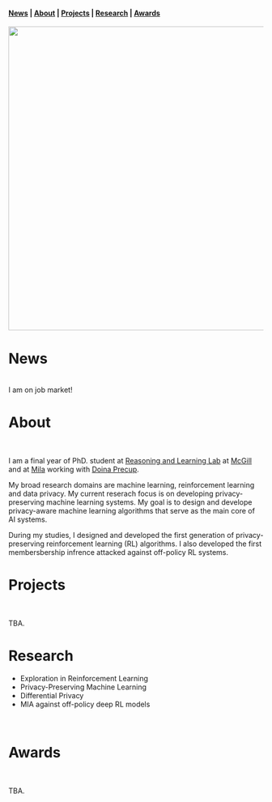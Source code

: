 <!-- <span class="tab">  <a href="mailto:gomrokma@mila.quebec"><img src="images/social/email_bw.png" width="30"></a> &nbsp;&nbsp;[<img src="images/social/github_cat.png" width="30">](https://github.com/maziarg) &nbsp;&nbsp;[<img src="images/social/linkedin.png" width="25">](https://www.linkedin.com/in/maziar-gomrokchi-ba1418224/) -->

#### [News](#news) | [About](#about) | [Projects](#projects) | [Research](#research) | [Awards](#awards)
 
<p align="center">
  <img src="images/profile-c.png" width="600"/>

<br/>

# News
 
 <br/>
 I am on job market!
 
 <br/>
 

# About
<br/>
 
  I am a final year of PhD. student at <a href="http://rl.cs.mcgill.ca//">Reasoning and Learning Lab</a> at <a href="https://www.mcgill.ca//">McGill</a> and at <a href="https://mila.quebec/en/">Mila</a> working with <a href="http://rl.cs.mcgill.ca/people/doina-precup/">Doina Precup</a>.

My broad research domains are machine learning, reinforcement learning and data privacy. My current reserach focus is on developing privacy-preserving machine learning systems. My goal is to design and develope privacy-aware machine learning algorithms that serve as the main core of AI systems. 

During my studies, I designed and developed the first generation of privacy-preserving reinforcement learning (RL) algorithms. I also developed the first membersbership infrence attacked against off-policy RL systems.
 <br/>
  
# Projects
<br/>

TBA.
<br/>

# Research

- Exploration in Reinforcement Learning 
- Privacy-Preserving Machine Learning
- Differential Privacy
- MIA against off-policy deep RL models

<br/>

# Awards
<br/>

TBA.
 
<br/>
